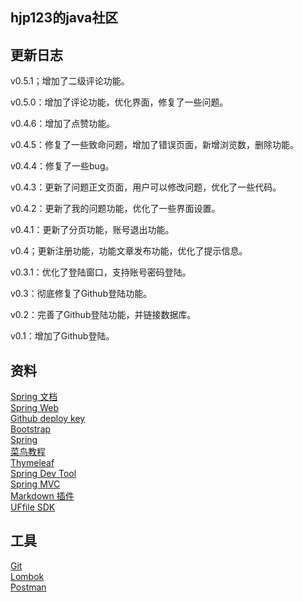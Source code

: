 ## hjp123的java社区


## 更新日志
v0.5.1；增加了二级评论功能。

v0.5.0：增加了评论功能，优化界面，修复了一些问题。

v0.4.6：增加了点赞功能。

v0.4.5：修复了一些致命问题，增加了错误页面，新增浏览数，删除功能。

v0.4.4：修复了一些bug。

v0.4.3：更新了问题正文页面，用户可以修改问题，优化了一些代码。

v0.4.2：更新了我的问题功能，优化了一些界面设置。

v0.4.1：更新了分页功能，账号退出功能。

v0.4；更新注册功能，功能文章发布功能，优化了提示信息。

v0.3.1：优化了登陆窗口，支持账号密码登陆。

v0.3：彻底修复了Github登陆功能。

v0.2：完善了Github登陆功能，并链接数据库。

v0.1：增加了Github登陆。

## 资料
[Spring 文档](https://spring.io/guides)    
[Spring Web](https://spring.io/guides/gs/serving-web-content/)   
[Github deploy key](https://developer.github.com/v3/guides/managing-deploy-keys/#deploy-keys)    
[Bootstrap](https://v3.bootcss.com/getting-started/)    
[Spring](https://docs.spring.io/spring-boot/docs/2.0.0.RC1/reference/htmlsingle/#boot-features-embedded-database-support)    
[菜鸟教程](https://www.runoob.com/mysql/mysql-insert-query.html)    
[Thymeleaf](https://www.thymeleaf.org/doc/tutorials/3.0/usingthymeleaf.html#setting-attribute-values)    
[Spring Dev Tool](https://docs.spring.io/spring-boot/docs/2.0.0.RC1/reference/htmlsingle/#using-boot-devtools)  
[Spring MVC](https://docs.spring.io/spring/docs/5.0.3.RELEASE/spring-framework-reference/web.html#mvc-handlermapping-interceptor)  
[Markdown 插件](http://editor.md.ipandao.com/)   
[UFfile SDK](https://github.com/ucloud/ufile-sdk-java)  

## 工具
[Git](https://git-scm.com/download)   
[Lombok](https://www.projectlombok.org)     
[Postman](https://chrome.google.com/webstore/detail/coohjcphdfgbiolnekdpbcijmhambjff)

